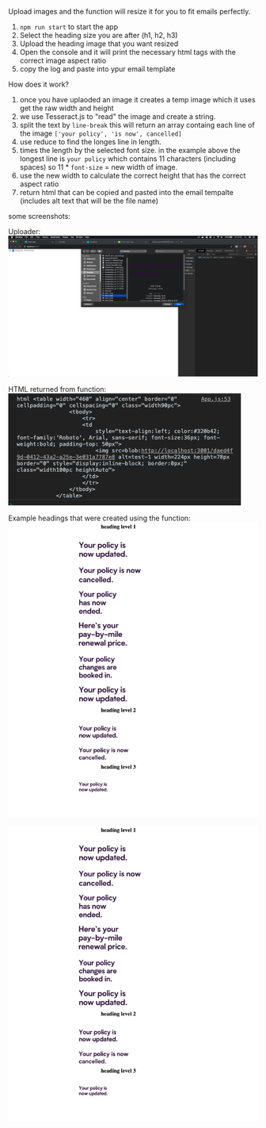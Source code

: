 Upload images and the function will resize it for you to fit emails perfectly. 

1. `npm run start` to start the app
2. Select the heading size you are after (h1, h2, h3)
3. Upload the heading image that you want resized
4. Open the console and it will print the necessary html tags with the correct image aspect ratio
5. copy the log and paste into ypur email template

How does it work?

1. once you have uplaoded an image it creates a temp image which it uses get the raw width and height
2. we use Tesseract.js to "read" the image and create a string.  
3. split the text by `line-break` this will return an array containg each line of the image `['your policy', 'is now', cancelled]`
4. use reduce to find the longes line in length.
5. times the length by the selected font size. in the example above the longest line is `your policy` which contains 11 characters (including spaces) so 11 * `font-size` = new width of image.
6. use the new width to calculate the correct height that has the correct aspect ratio
7. return html that can be copied and pasted into the email tempalte (includes alt text that will be the file name)

some screenshots:

Uploader: 
![uploader](./src/upload-screenshot.png)

HTML returned from function:
![uploader](./src/html-screenshot.png)

Example headings that were created using the function:
![uploader](./src/example-headings.png)







![haynes](./src/example-headings.png)
